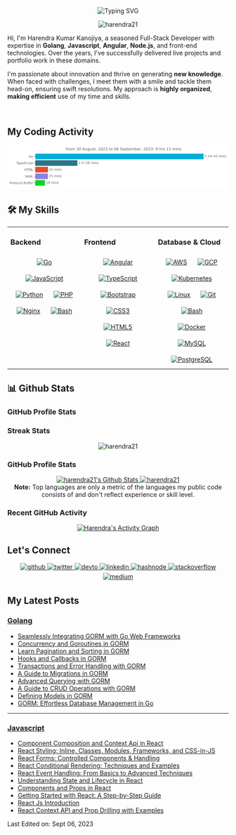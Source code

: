<p align="center">
    <img src="https://readme-typing-svg.demolab.com?font=Fira+Code&weight=600&size=22&pause=1000&color=000000&width=435&lines=Hi%2C+I+am+Harendra+Verma" alt="Typing SVG" />
    
</p>

<p align="center">
    <img src="https://komarev.com/ghpvc/?username=harendra21&label=Profile%20views&color=0e75b6&style=plastic" alt="harendra21" />
</p>

Hi, I'm Harendra Kumar Kanojiya, a seasoned Full-Stack Developer with expertise in **Golang**, **Javascript**, **Angular**, **Node.js**, and front-end technologies. Over the years, I've successfully delivered live projects and portfolio work in these domains.

I'm passionate about innovation and thrive on generating **new knowledge**. When faced with challenges, I meet them with a smile and tackle them head-on, ensuring swift resolutions. My approach is **highly organized**, **making efficient** use of my time and skills.

<br>

## My Coding Activity

![harendra21](https://github.com/harendra21/harendra21/blob/main/images/stat.svg)

## 🛠️ My Skills


<table><tr><td valign="top" width="33%">

### Backend

<div align="center">  
    <a href="https://go.dev/" target="_blank"><img style="margin: 10px" src="https://profilinator.rishav.dev/skills-assets/go-original.svg" alt="Go" height="50" /></a>  
    <a href="https://www.javascript.com/" target="_blank"><img style="margin: 10px" src="https://profilinator.rishav.dev/skills-assets/javascript-original.svg" alt="JavaScript" height="50" /></a>  
    <a href="https://www.python.org/" target="_blank"><img style="margin: 10px" src="https://profilinator.rishav.dev/skills-assets/python-original.svg" alt="Python" height="50" /></a> 
    <a href="https://www.php.net/" target="_blank"><img style="margin: 10px" src="https://profilinator.rishav.dev/skills-assets/php-original.svg" alt="PHP" height="50" /></a>   
    <a href="https://www.nginx.com/" target="_blank"><img style="margin: 10px" src="https://profilinator.rishav.dev/skills-assets/nginx-original.svg" alt="Nginx" height="50" /></a>  
    <a href="https://www.gnu.org/software/bash/" target="_blank"><img style="margin: 10px" src="https://profilinator.rishav.dev/skills-assets/gnu_bash-icon.svg" alt="Bash" height="50" /></a>  

</div>

</td><td valign="top" width="33%">

### Frontend

<div align="center">  
    <a href="https://angular.io/" target="_blank"><img style="margin: 10px" src="https://profilinator.rishav.dev/skills-assets/angularjs-original.svg" alt="Angular" height="50" /></a>  
    <a href="https://www.typescriptlang.org/" target="_blank"><img style="margin: 10px" src="https://profilinator.rishav.dev/skills-assets/typescript-original.svg" alt="TypeScript" height="50" /></a>  
    <a href="https://getbootstrap.com/docs/3.4/javascript/" target="_blank"><img style="margin: 10px" src="https://profilinator.rishav.dev/skills-assets/bootstrap-plain.svg" alt="Bootstrap" height="50" /></a>  
    <a href="https://www.w3schools.com/css/" target="_blank"><img style="margin: 10px" src="https://profilinator.rishav.dev/skills-assets/css3-original-wordmark.svg" alt="CSS3" height="50" /></a>  
    <a href="https://en.wikipedia.org/wiki/HTML5" target="_blank"><img style="margin: 10px" src="https://profilinator.rishav.dev/skills-assets/html5-original-wordmark.svg" alt="HTML5" height="50" /></a>  
    <a href="https://reactjs.org/" target="_blank"><img style="margin: 10px" src="https://profilinator.rishav.dev/skills-assets/react-original-wordmark.svg" alt="React" height="50" /></a>  
</div>

</td><td valign="top" width="33%">

### Database & Cloud

<div align="center">  
<a href="https://aws.amazon.com/" target="_blank"><img style="margin: 10px" src="https://profilinator.rishav.dev/skills-assets/amazonwebservices-original-wordmark.svg" alt="AWS" height="50" /></a>  
<a href="https://cloud.google.com/" target="_blank"><img style="margin: 10px" src="https://profilinator.rishav.dev/skills-assets/google_cloud-icon.svg" alt="GCP" height="50" /></a>  
<a href="https://kubernetes.io/" target="_blank"><img style="margin: 10px" src="https://profilinator.rishav.dev/skills-assets/kubernetes-icon.svg" alt="Kubernetes" height="50" /></a>  
<a href="https://www.linux.org/" target="_blank"><img style="margin: 10px" src="https://profilinator.rishav.dev/skills-assets/linux-original.svg" alt="Linux" height="50" /></a>  
<a href="https://github.com/" target="_blank"><img style="margin: 10px" src="https://profilinator.rishav.dev/skills-assets/git-scm-icon.svg" alt="Git" height="50" /></a>  
<a href="https://www.gnu.org/software/bash/" target="_blank"><img style="margin: 10px" src="https://profilinator.rishav.dev/skills-assets/gnu_bash-icon.svg" alt="Bash" height="50" /></a>  
<a href="https://www.docker.com/" target="_blank"><img style="margin: 10px" src="https://profilinator.rishav.dev/skills-assets/docker-original-wordmark.svg" alt="Docker" height="50" /></a>  
<a href="https://www.mysql.com/" target="_blank"><img style="margin: 10px" src="https://profilinator.rishav.dev/skills-assets/mysql-original-wordmark.svg" alt="MySQL" height="50" /></a>  
<a href="https://www.postgresql.org/" target="_blank"><img style="margin: 10px" src="https://profilinator.rishav.dev/skills-assets/postgresql-original-wordmark.svg" alt="PostgreSQL" height="50" /></a>  
</div>

</td></tr></table>

## 📊 Github Stats

### GitHub Profile Stats

### Streak Stats

<p align="center"><img src="https://github-readme-streak-stats.herokuapp.com/?user=harendra21&theme=algolia" alt="harendra21" /></p>

### GitHub Profile Stats

<p align="center">
    <a href="https://github-readme-stats.vercel.app/api?username=harendra21&show_icons=true&count_private=true&theme=algolia">
        <img alt="harendra21's Github Stats" src="https://github-readme-stats-sigma-five.vercel.app/api?username=harendra21&show_icons=true&count_private=true&theme=algolia" height="192px"/>
    </a>
    <a href="[https://github.com/harendra21](https://github-readme-stats.vercel.app/api/top-langs?username=harendra21&show_icons=true&locale=en&layout=compact&theme=algolia)">
        <img src="https://github-readme-stats-sigma-five.vercel.app/api/top-langs?username=harendra21&show_icons=true&locale=en&layout=compact&theme=algolia" alt="harendra21" height="192px"/>
    </a>
    <br/><b>Note:</b> Top languages are only a metric of the languages my public code consists of and don't reflect experience or skill level.
    
</p>

### Recent GitHub Activity

<p align="center">
    <a href="https://github-readme-activity-graph.vercel.app/graph?username=harendra21&custom_title=Harendra%20Kumar%27s%20Contribution%20Graph&theme=react-dark">
        <img alt="Harendra's Activity Graph" src="https://github-readme-activity-graph.vercel.app/graph?username=harendra21&custom_title=Harendra%20Kumar%27s%20Contribution%20Graph&theme=react-dark" />
    </a>
</p>

## Let's Connect

<div align="center">
<a href="https://github.com/harendra21" target="_blank">
<img src=https://img.shields.io/badge/github-%2324292e.svg?&style=for-the-badge&logo=github&logoColor=white alt=github style="margin-bottom: 5px;" />
</a>
<a href="https://twitter.com/harendraverma2" target="_blank">
<img src=https://img.shields.io/badge/twitter-%2300acee.svg?&style=for-the-badge&logo=twitter&logoColor=white alt=twitter style="margin-bottom: 5px;" />
</a>
<a href="https://dev.to/harendra21" target="_blank">
<img src=https://img.shields.io/badge/dev.to-%2308090A.svg?&style=for-the-badge&logo=dev.to&logoColor=white alt=devto style="margin-bottom: 5px;" />
</a>
<a href="https://linkedin.com/in/harendra21" target="_blank">
<img src=https://img.shields.io/badge/linkedin-%231E77B5.svg?&style=for-the-badge&logo=linkedin&logoColor=white alt=linkedin style="margin-bottom: 5px;" />
</a>
<a href="https://hashnode.com/@harendra21" target="_blank">
<img src=https://img.shields.io/badge/hashnode-%232962FF.svg?&style=for-the-badge&logo=hashnode&logoColor=white alt=hashnode style="margin-bottom: 5px;" />
</a>
<a href="https://stackoverflow.com/users/6720451/harendra-kumar" target="_blank">
<img src=https://img.shields.io/badge/stackoverflow-%23F28032.svg?&style=for-the-badge&logo=stackoverflow&logoColor=white alt=stackoverflow style="margin-bottom: 5px;" />
</a>
<a href="https://medium.com/@harendra21" target="_blank">
<img src=https://img.shields.io/badge/medium-%23292929.svg?&style=for-the-badge&logo=medium&logoColor=white alt=medium style="margin-bottom: 5px;" />
</a>  
</div>

## My Latest Posts

### [Golang](https://golang.withcodeexample.com)

<!-- BLOG-POST-LIST-GOLANG:START -->
- [Seamlessly Integrating GORM with Go Web Frameworks](https://golang.withcodeexample.com/blog/gorm-integration-web-frameworks/)
- [Concurrency and Goroutines in GORM](https://golang.withcodeexample.com/blog/gorm-concurrency-goroutines/)
- [Learn Pagination and Sorting in GORM](https://golang.withcodeexample.com/blog/gorm-pagination-sorting-guide/)
- [Hooks and Callbacks in GORM](https://golang.withcodeexample.com/blog/gorm-hooks-callbacks-guide/)
- [Transactions and Error Handling with GORM](https://golang.withcodeexample.com/blog/gorm-transactions-error-handling/)
- [A Guide to Migrations in GORM](https://golang.withcodeexample.com/blog/gorm-database-migrations-guide/)
- [Advanced Querying with GORM](https://golang.withcodeexample.com/blog/advanced-querying-with-gorm/)
- [A Guide to CRUD Operations with GORM](https://golang.withcodeexample.com/blog/gorm-crud-operations-guide/)
- [Defining Models in GORM](https://golang.withcodeexample.com/blog/defining-models-in-gorm/)
- [GORM: Effortless Database Management in Go](https://golang.withcodeexample.com/blog/introduction-to-gorm-library/)
<!-- BLOG-POST-LIST-GOLANG:END -->

<hr />

### [Javascript](https://javascript.withcodeexample.com)

<!-- BLOG-POST-LIST-JAVASCRIPT:START -->
- [Component Composition and Context Api in React](https://javascript.withcodeexample.com/blog/react-component-composition-context-api/)
- [React Styling: Inline, Classes, Modules, Frameworks, and CSS-in-JS](https://javascript.withcodeexample.com/blog/react-styling-guide/)
- [React Forms: Controlled Components &amp; Handling](https://javascript.withcodeexample.com/blog/react-forms-guide/)
- [React Conditional Rendering: Techniques and Examples](https://javascript.withcodeexample.com/blog/react-conditional-rendering-guide/)
- [React Event Handling: From Basics to Advanced Techniques](https://javascript.withcodeexample.com/blog/react-event-handling-guide/)
- [Understanding State and Lifecycle in React](https://javascript.withcodeexample.com/blog/state-lifecycle-react-guide/)
- [Components and Props in React](https://javascript.withcodeexample.com/blog/components-props-react-deep-dive/)
- [Getting Started with React: A Step-by-Step Guide](https://javascript.withcodeexample.com/blog/getting-started-with-react-step-by-step-guide/)
- [React Js Introduction](https://javascript.withcodeexample.com/blog/react-js-introduction/)
- [React Context API and Prop Drilling with Examples](https://javascript.withcodeexample.com/blog/react-context-api-prop-drilling-examples/)
<!-- BLOG-POST-LIST-JAVASCRIPT:END -->

Last Edited on: Sept 06, 2023
